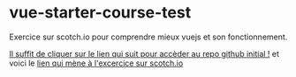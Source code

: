 # vue-starter-course-test

Exercice sur scotch.io pour comprendre mieux vuejs et son fonctionnement.

[Il suffit de cliquer sur le lien qui suit pour accèder au repo github initial !](https://github.com/scotch-io/vue-starter-course) et voici le [lien qui mène à l'excercice sur scotch.io](https://scotch.io/courses/getting-started-with-vuejs/introduction)

